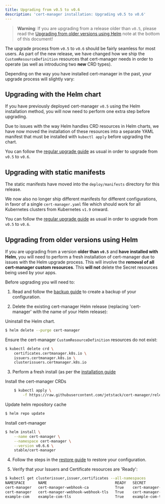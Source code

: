 ```yaml
---
title: Upgrading from v0.5 to v0.6
description: 'cert-manager installation: Upgrading v0.5 to v0.6'
---
```


> **Warning**: If you are upgrading from a release older than `v0.5`, please read
> the [Upgrading from older versions using
> Helm](#upgrading-from-older-versions-using-helm) note at the bottom of this
> document!

The upgrade process from `v0.5` to `v0.6` should be fairly seamless for most users.
As part of the new release, we have changed how we ship the
`CustomResourceDefinition` resources that cert-manager needs in order to operate
(as well as introducing two **new** CRD types).

Depending on the way you have installed cert-manager in the past, your upgrade
process will slightly vary:

## Upgrading with the Helm chart

If you have previously deployed cert-manager `v0.5` using the Helm installation
method, you will now need to perform one extra step before upgrading.

Due to issues with the way Helm handles CRD resources in Helm charts, we have
now moved the installation of these resources into a separate YAML manifest
that must be installed with `kubectl apply` before upgrading the chart.

You can follow the [regular upgrade guide](../../installation/upgrade.md) as usual in order to upgrade
from `v0.5` to `v0.6`.

## Upgrading with static manifests

The static manifests have moved into the `deploy/manifests` directory for
this release.

We now also no longer ship different manifests for different configurations, in
favor of a single `cert-manager.yaml` file which should work for all Kubernetes
clusters from Kubernetes `v1.9` onward.

You can follow the [regular upgrade guide](../../installation/upgrade.md) as  usual in order to upgrade from
`v0.5` to `v0.6`.

## Upgrading from older versions using Helm

If you are upgrading from a version **older than `v0.5`** and
**have installed with Helm**, you will need to perform a fresh installation of
cert-manager due to issues with the Helm upgrade process.
This will involve the **removal of all cert-manager custom resources**.
This **will not** delete the Secret resources being used by your apps.

Before upgrading you will need to:

1. Read and follow the [backup guide](../../devops-tips/backup.md) to create a
   backup of your configuration.

2. Delete the existing cert-manager Helm release (replacing 'cert-manager' with
   the name of your Helm release):

Uninstall the Helm chart.
```bash
$ helm delete --purge cert-manager
```

Ensure the cert-manager `CustomResourceDefinition` resources do not exist:
```bash
$ kubectl delete crd \
    certificates.certmanager.k8s.io \
    issuers.certmanager.k8s.io \
    clusterissuers.certmanager.k8s.io
```

3. Perform a fresh install (as per the [installation guide](../../installation/upgrade.md)

Install the cert-manager CRDs
```bash
    $ kubectl apply \
        -f https://raw.githubusercontent.com/jetstack/cert-manager/release-0.6/deploy/manifests/00-crds.yaml
```

Update helm repository cache
```bash
$ helm repo update
```

Install cert-manager
```bash
$ helm install \
    --name cert-manager \
    --namespace cert-manager \
    --version v0.6.6 \
    stable/cert-manager
```

4. Follow the steps in the [restore guide](../../devops-tips/backup.md) to
   restore your configuration.

5. Verify that your Issuers and Certificate resources are 'Ready':

```bash
$ kubectl get clusterissuer,issuer,certificates --all-namespaces
NAMESPACE      NAME                               READY   SECRET                             AGE
cert-manager   cert-manager-webhook-ca            True    cert-manager-webhook-ca            1m
cert-manager   cert-manager-webhook-webhook-tls   True    cert-manager-webhook-webhook-tls   1m
example-com    example-com-tls                    True    example-com-tls                    11s
```